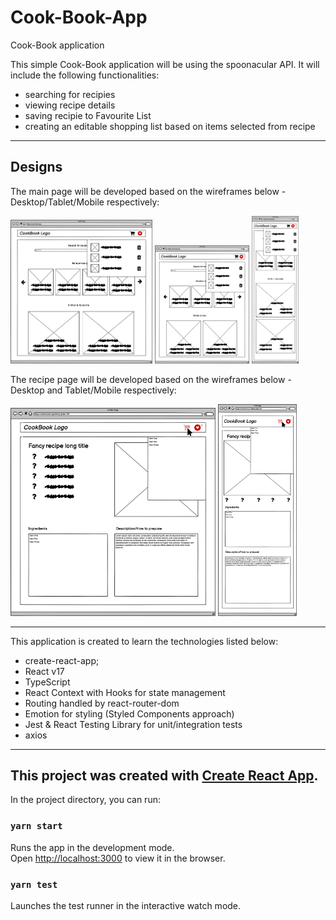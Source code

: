 # Cook-Book-App

Cook-Book application

This simple Cook-Book application will be using the spoonacular API. It will include the following functionalities:

- searching for recipies
- viewing recipe details
- saving recipie to Favourite List
- creating an editable shopping list based on items selected from recipe
  <br>

---

## Designs

The main page will be developed based on the wireframes below - Desktop/Tablet/Mobile respectively:

<img src="readme_source/desktop.png" alt="Desktop main page" style="width:45%;"/>
<img src="readme_source/tablet.png" alt="Tablet main page" style="width:30%;"/>
<img src="readme_source/mobile.png" alt="Mobile main page" style="width:15%;"/>
<br>

The recipe page will be developed based on the wireframes below - Desktop and Tablet/Mobile respectively:

<img src="readme_source/desktop_tablet_recipe.png" alt="Desktop and tablet recipe page" style="width:65%;"/>
<img src="readme_source/mobile_recipe.png" alt="Mobile recipe page" style="width:25%;"/>
<br>

---

This application is created to learn the technologies listed below:

- create-react-app;
- React v17
- TypeScript
- React Context with Hooks for state management
- Routing handled by react-router-dom
- Emotion for styling (Styled Components approach)
- Jest & React Testing Library for unit/integration tests
- axios

---

## This project was created with [Create React App](https://github.com/facebook/create-react-app).

In the project directory, you can run:

### `yarn start`

Runs the app in the development mode.\
Open [http://localhost:3000](http://localhost:3000) to view it in the browser.

### `yarn test`

Launches the test runner in the interactive watch mode.
